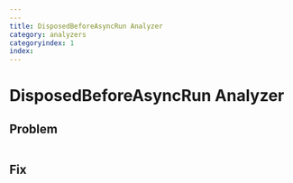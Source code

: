 ```yaml
---
---
title: DisposedBeforeAsyncRun Analyzer
category: analyzers
categoryindex: 1
index: 
---
```


# DisposedBeforeAsyncRun Analyzer

## Problem

```fsharp

```

## Fix

```fsharp

```
